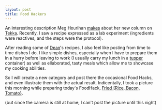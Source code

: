 ```yaml
---
layout: post
title: Food Hackers
---
```


An interesting description Meg Hourihan <a href="http://www.megnut.com/cooking/002529.asp">makes</a> about her new column on <a href="http://www.tekka.net/">Tekka</a>. Recently, I saw a recipe expressed as a lab experiment (ingredients were reactives, and the steps were the protocol).

After reading some of <a href="http://www.textism.com/">Dean</a>'s recipes, I also feel like posting from time to time dishes I do. I like simple dishes, especially when I have to prepare them in a hurry before leaving to work (I usually carry my lunch in a <a href="http://www.tupperware.com/">tupper</a> container) as well as ellaborated, tasty meals which allow me to showcase my cooking abilities.

So I will create a new category and post there the occasional Food Hacks, and even illustrate them with the actual result. Indicentally, I took a picture this morning while preparing today's FoodHack, <a href="http://victor.carotena.net/weblog/archives/000181.html#000181">Fried {Rice, Bacon, Tomato}</a>.

(but since the camera is still at home, I can't post the picture until this night)
